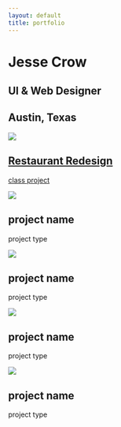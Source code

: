 ```yaml
---
layout: default
title: portfolio
---
```

<div class="portfolio-index-header">
	<h1>Jesse Crow</h1>
	<h2>UI &amp; Web Designer</h2>
	<h2>Austin, Texas</h2>
</div>
<div class="wrapper">
	<div class="portfolio-item">
		<a href="/projects/restaurant-redesign.html">
			<div class="portfolio-snippet">
				<img src="../img/portfolio-snippets/restaurant-redesign.jpg">
			</div>
			<div class="portfolio-snippet-info">
					<h2>Restaurant Redesign</h2>
					<p>class project</p>
			</div>
		</a>
	</div>
	<div class="portfolio-item">
		<div class="portfolio-snippet">
			<img src="../img/portfolio-snippets/restaurant-redesign.jpg">
		</div>
		<div class="portfolio-snippet-info">
			<h2>project name</h2>
			<p>project type</p>
		</div>
	</div>
	<div class="portfolio-item">
		<div class="portfolio-snippet">
			<img src="../img/portfolio-snippets/restaurant-redesign.jpg">
		</div>
		<div class="portfolio-snippet-info">
			<h2>project name</h2>
			<p>project type</p>
		</div>
	</div>
	<div class="portfolio-item">
		<div class="portfolio-snippet">
			<img src="../img/portfolio-snippets/restaurant-redesign.jpg">
		</div>
		<div class="portfolio-snippet-info">
			<h2>project name</h2>
			<p>project type</p>
		</div>
	</div>
	<div class="portfolio-item">
		<div class="portfolio-snippet">
			<img src="../img/portfolio-snippets/restaurant-redesign.jpg">
		</div>
		<div class="portfolio-snippet-info">
			<h2>project name</h2>
			<p>project type</p>
		</div>
	</div>
</div>